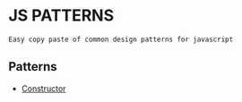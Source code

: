 # JS PATTERNS 
    Easy copy paste of common design patterns for javascript

## Patterns 
* [Constructor](constructor/Constructor.js)    
